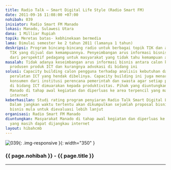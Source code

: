 ```yaml
---
title: Radio Talk – Smart Digital Life Style (Radio Smart FM)
date: 2011-09-16 11:08:00 +07:00
nohibah: 039
inisiator: Radio Smart FM Manado
lokasi: Manado, Sulawesi Utara
dana: 1 Milliar Rupiah
topik: Meretas batas- kebhinekaan bermedia
lama: Dimulai semester ke 2 tahun 2011 (lamanya 1 tahun)
deskripsi: Program bincang-bincang radio untuk berbagai topik TIK dan advokasi produk-produk
  TIK yang dijual dan kemampuannya. Penyeimbangan arus informasi bisnis tidak hanya
  dari perspektif pedagang untuk masyarakat yang tidak tahu kemampuan alat-alat digital
masalah: Tidak adanya keseimbangan arus informasi bisnis antara calon konsumen dengan
  produsen produk ICT dan kurangnya advokasi di bidang ini
solusi: Capacity building calon pengguna terhadap analisis kebutuhan dan dampak dari
  peralatan ICT yang hendak dibelinya. Capacity building ini juga menargetkan calon
  konsumen dari institusi perencana pemerintah dan swasta agar setiap perencanaan
  di bidang ICT dimuarakan kepada produktivitas. Pihak yang diuntungkan adalah masyarakat
  Manado di tahap awal kegiatan dan diperluas ke area terpencil yang masih dapat dijangkau
  internet
keberhasilan: Studi rating program penyiaran Radio Talk Smart Digital Life Style.
  Dalam jangkan waktu tertentu akan dikumpulkan sejumlah proposal bisnis sebagai inkubator
  bisnis mula untuk dievaluasi lebih lanjut
organisasi: Radio Smart FM Manado
diuntungkan: Masyarakat Manado di tahap awal kegiatan dan diperluas ke area terpencil
  yang masih dapat dijangkau internet
layout: hibahcmb
---
```


![039](/static/img/hibahcmb/039.png){: .img-responsive }{: width="350" }

### {{ page.nohibah }} - {{ page.title }}

---

